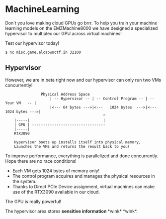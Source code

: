 # MachineLearning

Don't you love making cloud GPUs go brrr. 
To help you train your machine learning models on the EMZMachine8000 we have designed a specialized hypervisor to multiplex our GPU across virtual machines!

Test our hypervisor today!
```bash
$ nc misc.game.alcapwnctf.in 32100
```

## Hypervisor

However, we are in beta right now and our hypervisor can only run two VMs concurrently!

```ascii
                Physical Address Space
                    | -- Hypervisor -- | -- Control Program -- | --    Your VM   -- |
                    |<--- 64 bytes --->|<---   1024 bytes  --->|<--- 1024 bytes --->|
                                            ^
    |-----|                                 |
    | GPU | ---------------------------------
    |-----|
    RTX3090

    Hypervisor boots up installs itself into physical memory,
    Launches the VMs and returns the result back to you!
```

To improve performance, everything is parallelized and done concurrently. Hope there are no race conditions!

- Each VM gets 1024 bytes of memory only!
- The control program acquires and manages the physical resources in the system.
- Thanks to Direct PCIe Device assignment, virtual machines can make use of the RTX3090 available in our cloud.

The GPU is really powerful!

The hypervisor area stores **sensitive information** \*wink\* \*wink\*. 
